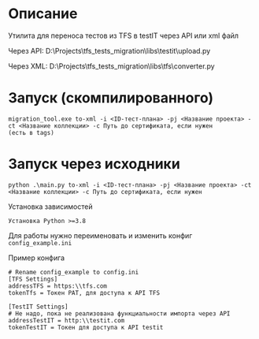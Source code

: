 # Описание
Утилита для переноса тестов из TFS в testIT через API или xml файл

Через API: D:\Projects\tfs_tests_migration\libs\testit\upload.py

Через XML: D:\Projects\tfs_tests_migration\libs\tfs\converter.py

# Запуск (скомпилированного)
```
migration_tool.exe to-xml -i <ID-тест-плана> -pj <Название проекта> -ct <Название коллекции> -c Путь до сертификата, если нужен
(есть в tags)
```

# Запуск через исходники

```
python .\main.py to-xml -i <ID-тест-плана> -pj <Название проекта> -ct <Название коллекции> -c Путь до сертификата, если нужен
```

Установка зависимостей

```
Установка Python >=3.8
```
Для работы нужно переименовать и изменить конфиг `config_example.ini`

Пример конфига

```
# Rename config_example to config.ini
[TFS Settings]
addressTFS = https:\\tfs.com
tokenTfs = Токен PAT, для доступа к API TFS

[TestIT Settings]
# Не надо, пока не реализована функциальности импорта через API
addressTestIT = http:\\testit.com
tokenTestIT = Токен для доступа к API testit
```
